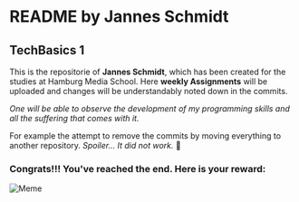 # README by Jannes Schmidt
## TechBasics 1

This is the repositorie of **Jannes Schmidt**, which has been created for the studies at Hamburg Media School.
Here **weekly Assignments** will be uploaded and changes will be understandably noted down in the commits.

_One will be able to observe the development of my programming skills and all the suffering that comes with it._

For example the attempt to remove the commits by moving everything to another repository.
_Spoiler... It did not work._ 🥲











### Congrats!!! You've reached the end. Here is your reward:
![Meme](https://preview.redd.it/amitestingthiscode-v0-7jvo88ybivyd1.jpeg?auto=webp&s=f7321d2790e48bc73522a86a67dcdadb29ba8883)
